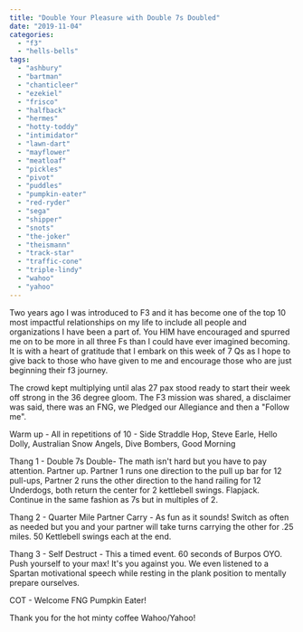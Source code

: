 ```yaml
---
title: "Double Your Pleasure with Double 7s Doubled"
date: "2019-11-04"
categories: 
  - "f3"
  - "hells-bells"
tags: 
  - "ashbury"
  - "bartman"
  - "chanticleer"
  - "ezekiel"
  - "frisco"
  - "halfback"
  - "hermes"
  - "hotty-toddy"
  - "intimidator"
  - "lawn-dart"
  - "mayflower"
  - "meatloaf"
  - "pickles"
  - "pivot"
  - "puddles"
  - "pumpkin-eater"
  - "red-ryder"
  - "sega"
  - "shipper"
  - "snots"
  - "the-joker"
  - "theismann"
  - "track-star"
  - "traffic-cone"
  - "triple-lindy"
  - "wahoo"
  - "yahoo"
---
```


Two years ago I was introduced to F3 and it has become one of the top 10 most impactful relationships on my life to include all people and organizations I have been a part of. You HIM have encouraged and spurred me on to be more in all three Fs than I could have ever imagined becoming. It is with a heart of gratitude that I embark on this week of 7 Qs as I hope to give back to those who have given to me and encourage those who are just beginning their f3 journey.

The crowd kept multiplying until alas 27 pax stood ready to start their week off strong in the 36 degree gloom. The F3 mission was shared, a disclaimer was said, there was an FNG, we Pledged our Allegiance and then a "Follow me".

Warm up - All in repetitions of 10 - Side Straddle Hop, Steve Earle, Hello Dolly, Australian Snow Angels, Dive Bombers, Good Morning

Thang 1 - Double 7s Double- The math isn't hard but you have to pay attention. Partner up. Partner 1 runs one direction to the pull up bar for 12 pull-ups, Partner 2 runs the other direction to the hand railing for 12 Underdogs, both return the center for 2 kettlebell swings. Flapjack. Continue in the same fashion as 7s but in multiples of 2.

Thang 2 - Quarter Mile Partner Carry - As fun as it sounds! Switch as often as needed but you and your partner will take turns carrying the other for .25 miles. 50 Kettlebell swings each at the end.

Thang 3 - Self Destruct - This a timed event. 60 seconds of Burpos OYO. Push yourself to your max! It's you against you. We even listened to a Spartan motivational speech while resting in the plank position to mentally prepare ourselves.

COT - Welcome FNG Pumpkin Eater!

Thank you for the hot minty coffee Wahoo/Yahoo!
